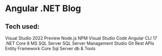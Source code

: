# Angular .NET Blog

## Tech used: 

Visual Studio 2022 Preview
Node.js 
NPM 
Visual Studio Code
Angular CLI 17
.NET Core 8
MS SQL Server
SQL Server Management Studio
Git 
Rest APIs 
Entity Framework Core
Sql Server db & Tools
